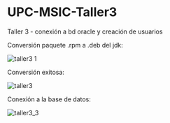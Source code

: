 # UPC-MSIC-Taller3
Taller 3 - conexión a bd oracle y creación de usuarios


Conversión paquete .rpm a .deb del jdk:

![taller3 1](https://user-images.githubusercontent.com/48939055/57181370-5db79300-6e58-11e9-999d-3de1ef12ff1b.jpg)

Conversión exitosa:

![taller3](https://user-images.githubusercontent.com/48939055/57181369-5db79300-6e58-11e9-85dd-77ce8f123ba3.jpg)


Conexión a la base de datos:

![taller3_3](https://user-images.githubusercontent.com/48939055/57181340-f4378480-6e57-11e9-984f-0ceb43b745e6.jpg)
